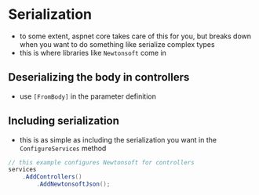 # Serialization

- to some extent, aspnet core takes care of this for you, but breaks down when you want to do something like serialize complex types
- this is where libraries like `Newtonsoft` come in

## Deserializing the body in controllers
- use `[FromBody]` in the parameter definition

## Including serialization
- this is as simple as including the serialization you want in the `ConfigureServices` method
```cs
// this example configures Newtonsoft for controllers
services
    .AddControllers()
        .AddNewtonsoftJson();
```
